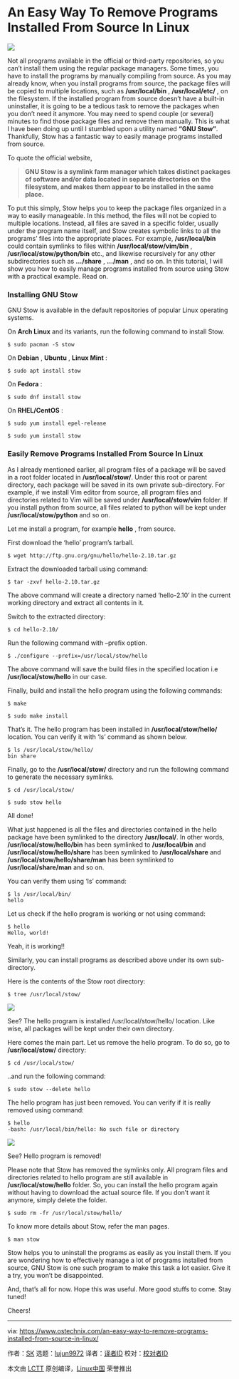 [#]: collector: (lujun9972)
[#]: translator: ( )
[#]: reviewer: ( )
[#]: publisher: ( )
[#]: url: ( )
[#]: subject: (An Easy Way To Remove Programs Installed From Source In Linux)
[#]: via: (https://www.ostechnix.com/an-easy-way-to-remove-programs-installed-from-source-in-linux/)
[#]: author: (SK https://www.ostechnix.com/author/sk/)

An Easy Way To Remove Programs Installed From Source In Linux
======

![](https://www.ostechnix.com/wp-content/uploads/2018/12/stow-1-720x340.jpg)

Not all programs available in the official or third-party repositories, so you can’t install them using the regular package managers. Some times, you have to install the programs by manually compiling from source. As you may already know, when you install programs from source, the package files will be copied to multiple locations, such as **/usr/local/bin** , **/usr/local/etc/** , on the filesystem. If the installed program from source doesn’t have a built-in uninstaller, it is going to be a tedious task to remove the packages when you don’t need it anymore. You may need to spend couple (or several) minutes to find those package files and remove them manually. This is what I have been doing up until I stumbled upon a utility named **“GNU Stow”**. Thankfully, Stow has a fantastic way to easily manage programs installed from source.

To quote the official website,

> **GNU Stow is a symlink farm manager which takes distinct packages of software and/or data located in separate directories on the filesystem, and makes them appear to be installed in the same place.**

To put this simply, Stow helps you to keep the package files organized in a way to easily manageable. In this method, the files will not be copied to multiple locations. Instead, all files are saved in a specific folder, usually under the program name itself, and Stow creates symbolic links to all the programs’ files into the appropriate places. For example, **/usr/local/bin** could contain symlinks to files within **/usr/local/stow/vim/bin** , **/usr/local/stow/python/bin** etc., and likewise recursively for any other subdirectories such as **…/share** , **…/man** , and so on. In this tutorial, I will show you how to easily manage programs installed from source using Stow with a practical example. Read on.

### Installing GNU Stow

GNU Stow is available in the default repositories of popular Linux operating systems.

On **Arch Linux** and its variants, run the following command to install Stow.

```
$ sudo pacman -S stow
```

On **Debian** , **Ubuntu** , **Linux Mint** :

```
$ sudo apt install stow
```

On **Fedora** :

```
$ sudo dnf install stow
```

On **RHEL/CentOS** :

```
$ sudo yum install epel-release

$ sudo yum install stow
```

### Easily Remove Programs Installed From Source In Linux

As I already mentioned earlier, all program files of a package will be saved in a root folder located in **/usr/local/stow/**. Under this root or parent directory, each package will be saved in its own private sub-directory. For example, if we install Vim editor from source, all program files and directories related to Vim will be saved under **/usr/local/stow/vim** folder. If you install python from source, all files related to python will be kept under **/usr/local/stow/python** and so on.

Let me install a program, for example **hello** , from source.

First download the ‘hello’ program’s tarball.

```
$ wget http://ftp.gnu.org/gnu/hello/hello-2.10.tar.gz
```

Extract the downloaded tarball using command:

```
$ tar -zxvf hello-2.10.tar.gz
```

The above command will create a directory named ‘hello-2.10’ in the current working directory and extract all contents in it.

Switch to the extracted directory:

```
$ cd hello-2.10/
```

Run the following command with –prefix option.

```
$ ./configure --prefix=/usr/local/stow/hello
```

The above command will save the build files in the specified location i.e **/usr/local/stow/hello** in our case.

Finally, build and install the hello program using the following commands:

```
$ make

$ sudo make install
```

That’s it. The hello program has been installed in **/usr/local/stow/hello/** location. You can verify it with ‘ls’ command as shown below.

```
$ ls /usr/local/stow/hello/
bin share
```

Finally, go to the **/usr/local/stow/** directory and run the following command to generate the necessary symlinks.

```
$ cd /usr/local/stow/

$ sudo stow hello
```

All done!

What just happened is all the files and directories contained in the hello package have been symlinked to the directory **/usr/local/**. In other words, **/usr/local/stow/hello/bin** has been symlinked to **/usr/local/bin** and **/usr/local/stow/hello/share** has been symlinked to **/usr/local/share** and **/usr/local/stow/hello/share/man** has been symlinked to **/usr/local/share/man** and so on.

You can verify them using ‘ls’ command:

```
$ ls /usr/local/bin/
hello
```

Let us check if the hello program is working or not using command:

```
$ hello
Hello, world!
```

Yeah, it is working!!

Similarly, you can install programs as described above under its own sub-directory.

Here is the contents of the Stow root directory:

```
$ tree /usr/local/stow/
```

![][2]

See? The hello program is installed /usr/local/stow/hello/ location. Like wise, all packages will be kept under their own directory.

Here comes the main part. Let us remove the hello program. To do so, go to **/usr/local/stow/** directory:

```
$ cd /usr/local/stow/
```

..and run the following command:

```
$ sudo stow --delete hello
```

The hello program has just been removed. You can verify if it is really removed using command:

```
$ hello
-bash: /usr/local/bin/hello: No such file or directory
```

![][3]

See? Hello program is removed!

Please note that Stow has removed the symlinks only. All program files and directories related to hello program are still available in **/usr/local/stow/hello** folder. So, you can install the hello program again without having to download the actual source file. If you don’t want it anymore, simply delete the folder.

```
$ sudo rm -fr /usr/local/stow/hello/
```

To know more details about Stow, refer the man pages.

```
$ man stow
```


Stow helps you to uninstall the programs as easily as you install them. If you are wondering how to effectively manage a lot of programs installed from source, GNU Stow is one such program to make this task a lot easier. Give it a try, you won’t be disappointed.

And, that’s all for now. Hope this was useful. More good stuffs to come. Stay tuned!

Cheers!


--------------------------------------------------------------------------------

via: https://www.ostechnix.com/an-easy-way-to-remove-programs-installed-from-source-in-linux/

作者：[SK][a]
选题：[lujun9972][b]
译者：[译者ID](https://github.com/译者ID)
校对：[校对者ID](https://github.com/校对者ID)

本文由 [LCTT](https://github.com/LCTT/TranslateProject) 原创编译，[Linux中国](https://linux.cn/) 荣誉推出

[a]: https://www.ostechnix.com/author/sk/
[b]: https://github.com/lujun9972
[1]: data:image/gif;base64,R0lGODlhAQABAIAAAAAAAP///yH5BAEAAAAALAAAAAABAAEAAAIBRAA7
[2]: http://www.ostechnix.com/wp-content/uploads/2018/12/tree-command.png
[3]: http://www.ostechnix.com/wp-content/uploads/2018/12/hello-world.png
